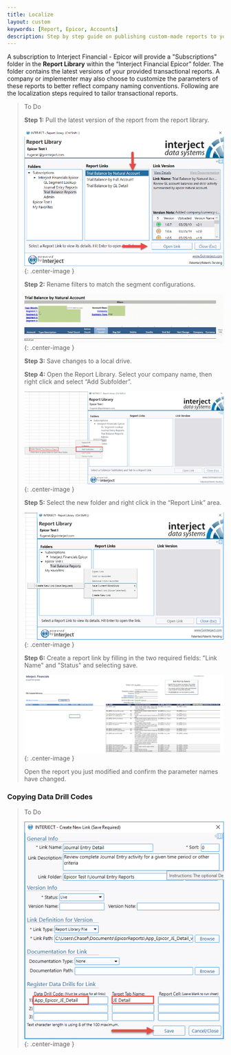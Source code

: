```yaml
---
title: Localize
layout: custom
keywords: [Report, Epicor, Accounts]
description: Step by step guide on publishing custom-made reports to your company's report library in the Interject for Financials App for Epicor.
---
```

A subscription to Interject Financial - Epicor will provide a "Subscriptions" folder in the **Report Library** within the “Interject Financial Epicor” folder. The folder contains the latest versions of your provided transactional reports. A company or implementer may also choose to customize the parameters of these reports to better reflect company naming conventions. Following are the localization steps required to tailor transactional reports.

> To Do
>
> **Step 1:** Pull the latest version of the report from the report library.
>
> ![Report Library](/images/localize/LocalizeLibrary.png){: .center-image }
>
> **Step 2:** Rename filters to match the segment configurations.
>
>  ![Report Library](/images/localize/ParamChange.png){: .center-image }
>
> **Step 3:** Save changes to a local drive.
>
> **Step 4:** Open the Report Library. Select your company name, then right click and select “Add Subfolder”.
>
> ![Report Library](/images/localize/FileSave.png){: .center-image }
>
>  **Step 5:** Select the new folder and right click in the “Report Link” area.
>
>  ![Report Library](/images/localize/CurrentWorkbookSave.png){: .center-image }
>
>  **Step 6:** Create a report link by filling in the two required fields: "Link Name" and "Status" and selecting save.
>
>  ![Report Library](/images/localize/Macro1.png){: .center-image }
>
>  Open the report you just modified and confirm the parameter names have changed.

### Copying Data Drill Codes

> To Do
>
>
>
>
>
> ![Report Library](/images/localize/CopyDrillCodes.png){: .center-image }
>
> 
